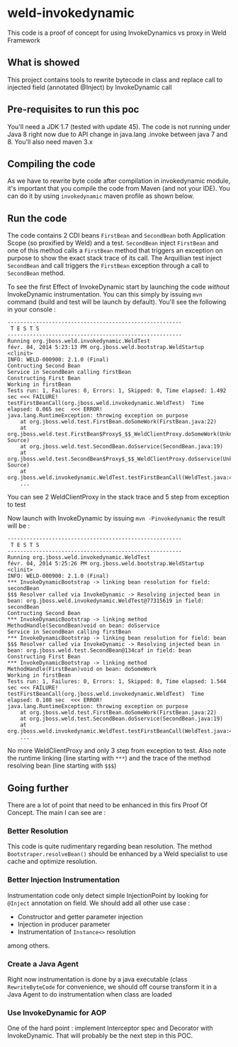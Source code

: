 weld-invokedynamic
=======

This code is a proof of concept for using InvokeDynamics vs proxy in Weld Framework

What is showed
-------------

This project contains tools to rewrite bytecode in class and replace call to injected field (annotated @Inject) by InvokeDynamic call

Pre-requisites to run this poc
-------------

You'll need a JDK 1.7 (tested with update 45). The code is not running under Java 8 right now due to API change in java.lang
.invoke between java 7 and 8.
You'll also need maven 3.x

Compiling the code
----------

As we have to rewrite byte code after compilation in invokedynamic module, it's important that you compile the code from Maven
(and not your IDE). You can do it by using `invokedynamic` maven profile as shown below.

Run the code
----------
The code contains 2 CDI beans `FirstBean` and `SecondBean` both Application Scope (so proxified by Weld) and a test. `SecondBean` inject `FirstBean`
and one of this method calls a `FirstBean` method that triggers an exception on purpose to show the exact stack trace of its call.
The Arquillian test inject `SecondBean` and call triggers the `FirstBean` exception through a call to `SecondBean` method.

To see the first Effect of InvokeDynamic start by launching the code *without* InvokeDynamic instrumentation.
You can this simply by issuing `mvn` command (build and test will be launch by default). You'll see the following in your console :

    -------------------------------------------------------
     T E S T S
    -------------------------------------------------------
    Running org.jboss.weld.invokedynamic.WeldTest
    févr. 04, 2014 5:23:13 PM org.jboss.weld.bootstrap.WeldStartup <clinit>
    INFO: WELD-000900: 2.1.0 (Final)
    Contructing Second Bean
    Service in SecondBean calling firstBean
    Constructing First Bean
    Working in firstBean
    Tests run: 1, Failures: 0, Errors: 1, Skipped: 0, Time elapsed: 1.492 sec <<< FAILURE!
    testFirstBeanCall(org.jboss.weld.invokedynamic.WeldTest)  Time elapsed: 0.065 sec  <<< ERROR!
    java.lang.RuntimeException: throwing exception on purpose
    	at org.jboss.weld.test.FirstBean.doSomeWork(FirstBean.java:22)
    	at org.jboss.weld.test.FirstBean$Proxy$_$$_WeldClientProxy.doSomeWork(Unknown Source)
    	at org.jboss.weld.test.SecondBean.doSservice(SecondBean.java:19)
    	at org.jboss.weld.test.SecondBean$Proxy$_$$_WeldClientProxy.doSservice(Unknown Source)
    	at org.jboss.weld.invokedynamic.WeldTest.testFirstBeanCall(WeldTest.java:42)
    	...

You can see 2 WeldClientProxy in the stack trace and 5 step from exception to test

Now launch with InvokeDynamic by issuing `mvn -Pinvokedynamic` the result will be :


    -------------------------------------------------------
     T E S T S
    -------------------------------------------------------
    Running org.jboss.weld.invokedynamic.WeldTest
    févr. 04, 2014 5:25:26 PM org.jboss.weld.bootstrap.WeldStartup <clinit>
    INFO: WELD-000900: 2.1.0 (Final)
    *** InvokeDynamicBootstrap -> linking bean resolution for field: secondBean
    $$$ Resolver called via InvokeDynamic -> Resolving injected bean in bean: org.jboss.weld.invokedynamic.WeldTest@77315619 in field: secondBean
    Contructing Second Bean
    *** InvokeDynamicBootstrap -> linking method MethodHandle(SecondBean)void on bean: doSservice
    Service in SecondBean calling firstBean
    *** InvokeDynamicBootstrap -> linking bean resolution for field: bean
    $$$ Resolver called via InvokeDynamic -> Resolving injected bean in bean: org.jboss.weld.test.SecondBean@134caf in field: bean
    Constructing First Bean
    *** InvokeDynamicBootstrap -> linking method MethodHandle(FirstBean)void on bean: doSomeWork
    Working in firstBean
    Tests run: 1, Failures: 0, Errors: 1, Skipped: 0, Time elapsed: 1.544 sec <<< FAILURE!
    testFirstBeanCall(org.jboss.weld.invokedynamic.WeldTest)  Time elapsed: 0.108 sec  <<< ERROR!
    java.lang.RuntimeException: throwing exception on purpose
    	at org.jboss.weld.test.FirstBean.doSomeWork(FirstBean.java:22)
    	at org.jboss.weld.test.SecondBean.doSservice(SecondBean.java:19)
    	at org.jboss.weld.invokedynamic.WeldTest.testFirstBeanCall(WeldTest.java:42)
    	...


No more WeldClientProxy and only 3 step from exception to test. Also note the runtime linking (line starting with `***`) and the
trace of the method resolving bean (line starting with `$$$`)



Going further
---------

There are a lot of point that need to be enhanced in this firs Proof Of Concept. The main I can see are :

### Better Resolution

This code is quite rudimentary regarding bean resolution. The method `Bootstraper.resolveBean()` should be enhanced by a Weld specialist
to use cache and optimize resolution.

### Better Injection Instrumentation

Instrumentation code only detect simple InjectionPoint by looking for `@Inject` annotation on field. We should add all other use case :

* Constructor and getter parameter injection
* Injection in producer parameter
* Instrumentation of `Instance<>` resolution

among others.

### Create a Java Agent

Right now instrumentation is done by a java executable (class `RewriteByteCode` for convenience, we should off course transform it in a Java Agent
to do instrumentation when class are loaded

### Use InvokeDynamic for AOP

One of the hard point : implement Interceptor spec and Decorator with InvokeDynamic. That will probably be the next step in this POC.
